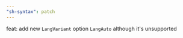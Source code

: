 ```yaml
---
"sh-syntax": patch
---
```


feat: add new `LangVariant` option `LangAuto` although it's unsupported
